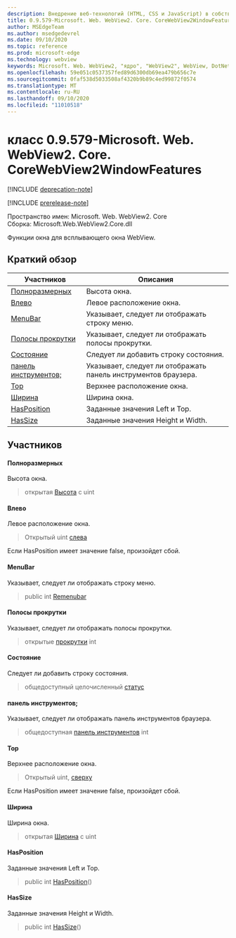 ```yaml
---
description: Внедрение веб-технологий (HTML, CSS и JavaScript) в собственные приложения с помощью элемента управления Microsoft Edge WebView2
title: 0.9.579-Microsoft. Web. WebView2. Core. CoreWebView2WindowFeatures
author: MSEdgeTeam
ms.author: msedgedevrel
ms.date: 09/10/2020
ms.topic: reference
ms.prod: microsoft-edge
ms.technology: webview
keywords: Microsoft. Web. WebView2, "ядро", "WebView2", WebView, DotNet, WPF, WinForms, App, EDGE, CoreWebView2, CoreWebView2Controller, браузерный элемент управления, EDGE HTML, Microsoft. Web. WebView2
ms.openlocfilehash: 59e051c0537357fed89d6300db69ea479b656c7e
ms.sourcegitcommit: 0faf538d5033508af4320b9b89c4ed99872f0574
ms.translationtype: MT
ms.contentlocale: ru-RU
ms.lasthandoff: 09/10/2020
ms.locfileid: "11010518"
---
```

# класс 0.9.579-Microsoft. Web. WebView2. Core. CoreWebView2WindowFeatures 

[!INCLUDE [deprecation-note](../../includes/deprecation-note.md)]

[!INCLUDE [prerelease-note](../../includes/prerelease-note.md)]

Пространство имен: Microsoft. Web. WebView2. Core \
Сборка: Microsoft.Web.WebView2.Core.dll

Функции окна для всплывающего окна WebView.

## Краткий обзор

 Участников                        | Описания
--------------------------------|---------------------------------------------
[Полноразмерных](#height) | Высота окна.
[Влево](#left) | Левое расположение окна.
[MenuBar](#menubar) | Указывает, следует ли отображать строку меню.
[Полосы прокрутки](#scrollbars) | Указывает, следует ли отображать полосы прокрутки.
[Состояние](#status) | Следует ли добавить строку состояния.
[панель инструментов;](#toolbar) | Указывает, следует ли отображать панель инструментов браузера.
[Top](#top) | Верхнее расположение окна.
[Ширина](#width) | Ширина окна.
[HasPosition](#hasposition) | Заданные значения Left и Top.
[HasSize](#hassize) | Заданные значения Height и Width.

## Участников

#### Полноразмерных 

Высота окна.

> открытая [Высота](#height) с uint

#### Влево 

Левое расположение окна.

> Открытый uint [слева](#left)

Если HasPosition имеет значение false, произойдет сбой.

#### MenuBar 

Указывает, следует ли отображать строку меню.

> public int [Remenubar](#menubar)

#### Полосы прокрутки 

Указывает, следует ли отображать полосы прокрутки.

> открытые [прокрутки](#scrollbars) int

#### Состояние 

Следует ли добавить строку состояния.

> общедоступный целочисленный [статус](#status)

#### панель инструментов; 

Указывает, следует ли отображать панель инструментов браузера.

> общедоступная [панель инструментов](#toolbar) int

#### Top 

Верхнее расположение окна.

> Открытый uint, [сверху](#top)

Если HasPosition имеет значение false, произойдет сбой.

#### Ширина 

Ширина окна.

> открытая [Ширина](#width) с uint

#### HasPosition 

Заданные значения Left и Top.

> public int [HasPosition](#hasposition)()

#### HasSize 

Заданные значения Height и Width.

> public int [HasSize](#hassize)()


